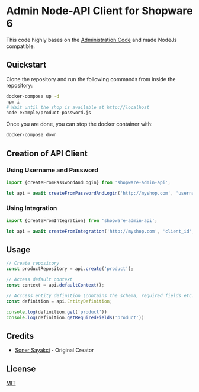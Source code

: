 # Admin Node-API Client for Shopware 6

This code highly bases on the [Administration Code](https://github.com/shopware/platform/tree/745f1f7aaa5c47d123e04b5b5b93b81161eae19a/src/Administration/Resources/app/administration/src/core/data-new) and made NodeJs compatible.

## Quickstart

Clone the repository and run the following commands from inside the repository:

```bash
docker-compose up -d
npm i
# Wait until the shop is available at http://localhost
node example/product-password.js
```

Once you are done, you can stop the docker container with:

```bash
docker-compose down
```

## Creation of API Client

### Using Username and Password

```js
import {createFromPasswordAndLogin} from 'shopware-admin-api';

let api = await createFromPasswordAndLogin('http://myshop.com', 'username', 'password', 1);
```

### Using Integration

```js
import {createFromIntegration} from 'shopware-admin-api';

let api = await createFromIntegration('http://myshop.com', 'client_id', 'client_secret', 1);
```


## Usage

```js
// Create repository
const productRepository = api.create('product');

// Access default context
const context = api.defaultContext();

// Acccess entity definition (contains the schema, required fields etc.)
const definition = api.EntityDefinition;

console.log(definition.get('product'))
console.log(definition.getRequiredFields('product'))
```

## Credits

- [Soner Sayakci](https://github.com/shyim) - Original Creator

## License

[MIT](LICENSE.md)